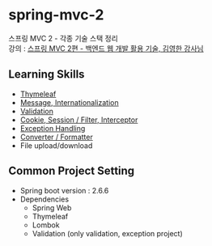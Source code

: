 # spring-mvc-2
스프링 MVC 2 - 각종 기술 스택 정리                           
강의 : [스프링 MVC 2편 - 백엔드 웹 개발 활용 기술, 김영한 강사님](https://www.inflearn.com/course/%EC%8A%A4%ED%94%84%EB%A7%81-mvc-2/dashboard)

## Learning Skills
* [Thymeleaf](https://github.com/HunSeongPark/spring-mvc-2/tree/master/thymeleaf)
* [Message, Internationalization](https://github.com/HunSeongPark/spring-mvc-2/tree/master/message)
* [Validation](https://github.com/HunSeongPark/spring-mvc-2/tree/master/validation)
* [Cookie, Session / Filter, Interceptor](https://github.com/HunSeongPark/spring-mvc-2/tree/master/login)
* [Exception Handling](https://github.com/HunSeongPark/spring-mvc-2/tree/master/exception)
* [Converter / Formatter](https://github.com/HunSeongPark/spring-mvc-2/tree/master/converter)
* File upload/download            

## Common Project Setting              
* Spring boot version : 2.6.6                  
* Dependencies
  - Spring Web
  - Thymeleaf
  - Lombok 
  - Validation (only validation, exception project)
